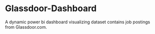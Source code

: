 # Glassdoor-Dashboard
A dynamic power bi dashboard visualizing dataset contains job postings from Glassdoor.com.
